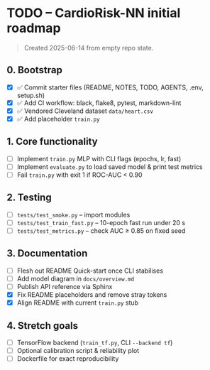 # TODO – CardioRisk-NN initial roadmap

> Created 2025-06-14 from empty repo state.

## 0. Bootstrap

- [x] ✅ Commit starter files (README, NOTES, TODO, AGENTS, .env, setup.sh)
- [x] ✅ Add CI workflow: black, flake8, pytest, markdown-lint
- [x] ✅ Vendored Cleveland dataset `data/heart.csv`
- [x] ✅ Add placeholder `train.py`

## 1. Core functionality

- [ ] Implement `train.py` MLP with CLI flags (epochs, lr, fast)
- [ ] Implement `evaluate.py` to load saved model & print test metrics
- [ ] Fail `train.py` with exit 1 if ROC-AUC < 0.90

## 2. Testing

- [ ] `tests/test_smoke.py` – import modules
- [ ] `tests/test_train_fast.py` – 10-epoch fast run under 20 s
- [ ] `tests/test_metrics.py` – check AUC ≥ 0.85 on fixed seed

## 3. Documentation

- [ ] Flesh out README Quick-start once CLI stabilises
- [ ] Add model diagram in `docs/overview.md`
- [ ] Publish API reference via Sphinx
- [x] Fix README placeholders and remove stray tokens
- [x] Align README with current `train.py` stub

## 4. Stretch goals

- [ ] TensorFlow backend (`train_tf.py`, CLI `--backend tf`)
- [ ] Optional calibration script & reliability plot
- [ ] Dockerfile for exact reproducibility
